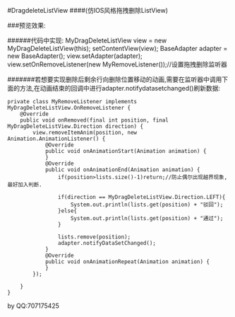 #DragdeleteListView 
####(仿IOS风格拖拽删除ListView)

###预览效果:


######代码中实现:
	MyDragDeleteListView view = new MyDragDeleteListView(this);
    setContentView(view);
    BaseAdapter adapter = new BaseAdapter();
    view.setAdapter(adapter);
    view.setOnRemoveListener(new MyRemoveListener());//设置拖拽删除监听器
	
#######若想要实现删除后剩余行向删除位置移动的动画,需要在监听器中调用下面的方法,在动画结束的回调中进行adapter.notifydatasetchanged()刷新数据:

    private class MyRemoveListener implements MyDragDeleteListView.OnRemoveListener {
        @Override
        public void onRemoved(final int position, final MyDragDeleteListView.Direction direction) {
            view.removeItemAnim(position, new Animation.AnimationListener() {
                @Override
                public void onAnimationStart(Animation animation) {
                }
                @Override
                public void onAnimationEnd(Animation animation) {
                    if(position>lists.size()-1)return;//防止偶尔出现越界现象,最好加入判断.

                    if(direction == MyDragDeleteListView.Direction.LEFT){
                        System.out.println(lists.get(position) + "驳回");
                    }else{
                        System.out.println(lists.get(position) + "通过");
                    }

                    lists.remove(position);
                    adapter.notifyDataSetChanged();
                }
                @Override
                public void onAnimationRepeat(Animation animation) {
                }
            });

        }
    }




by QQ:707175425